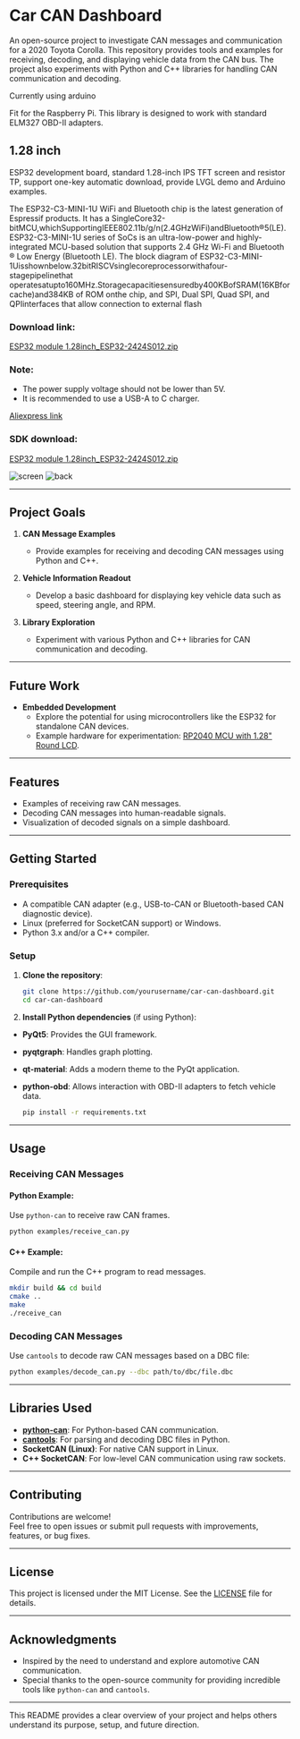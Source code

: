 # Car CAN Dashboard

An open-source project to investigate CAN messages and communication for a 2020 Toyota Corolla. This repository provides tools and examples for receiving, decoding, and displaying vehicle data from the CAN bus. The project also experiments with Python and C++ libraries for handling CAN communication and decoding.

Currently using arduino

Fit for the Raspberry Pi. This library is designed to work with standard ELM327 OBD-II adapters.

## 1.28 inch

ESP32 development board, standard 1.28-inch IPS TFT screen and resistor TP, support one-key automatic download, provide LVGL demo and Arduino examples.

The ESP32-C3-MINI-1U WiFi and Bluetooth chip is the latest generation of Espressif products. It has a
SingleCore32-bitMCU,whichSupportingIEEE802.11b/g/n(2.4GHzWiFi)andBluetooth®5(LE).
ESP32-C3-MINI-1U series of SoCs is an ultra-low-power and highly-integrated MCU-based solution
that supports 2.4 GHz Wi-Fi and Bluetooth ® Low Energy (Bluetooth LE). The block diagram of
ESP32-C3-MINI-1Uisshownbelow.32­bitRISC­Vsingle­coreprocessorwithafour-stagepipelinethat
operatesatupto160MHz.Storagecapacitiesensuredby400KBofSRAM(16KBforcache)and384KB
of ROM onthe chip, and SPI, Dual SPI, Quad SPI, and QPIinterfaces that allow connection to external
flash

### Download link:
[ESP32 module 1.28inch_ESP32-2424S012.zip](http://pan.jczn1688.com/directlink/1/ESP32%20module/1.28inch_ESP32-2424S012.zip)

### Note:
- The power supply voltage should not be lower than 5V.
- It is recommended to use a USB-A to C charger.

[Aliexpress link](https://de.aliexpress.com/item/1005005907739887.html)

### SDK download:
[ESP32 module 1.28inch_ESP32-2424S012.zip](http://pan.jczn1688.com/directlink/1/ESP32%20module/1.28inch_ESP32-2424S012.zip)

![screen](images/1.JPG)
![back](images/2.JPG)


---

## Project Goals

1. **CAN Message Examples**  
   - Provide examples for receiving and decoding CAN messages using Python and C++.

2. **Vehicle Information Readout**  
   - Develop a basic dashboard for displaying key vehicle data such as speed, steering angle, and RPM.

3. **Library Exploration**  
   - Experiment with various Python and C++ libraries for CAN communication and decoding.

---

## Future Work

- **Embedded Development**  
   - Explore the potential for using microcontrollers like the ESP32 for standalone CAN devices.  
   - Example hardware for experimentation: [RP2040 MCU with 1.28" Round LCD](https://core-electronics.com.au/rp2040-mcu-based-128inch-round-lcd-onboard-sensors.html).

---

## Features

- Examples of receiving raw CAN messages.
- Decoding CAN messages into human-readable signals.
- Visualization of decoded signals on a simple dashboard.

---

## Getting Started

### Prerequisites

- A compatible CAN adapter (e.g., USB-to-CAN or Bluetooth-based CAN diagnostic device).
- Linux (preferred for SocketCAN support) or Windows.
- Python 3.x and/or a C++ compiler.

### Setup

1. **Clone the repository**:
   ```bash
   git clone https://github.com/yourusername/car-can-dashboard.git
   cd car-can-dashboard
   ```

2. **Install Python dependencies** (if using Python):  

* **PyQt5**: Provides the GUI framework.
* **pyqtgraph**: Handles graph plotting.
* **qt-material**: Adds a modern theme to the PyQt application.
* **python-obd**: Allows interaction with OBD-II adapters to fetch vehicle data.

   ```bash
   pip install -r requirements.txt
   ```
---

## Usage

### Receiving CAN Messages

#### Python Example:
Use `python-can` to receive raw CAN frames.
```bash
python examples/receive_can.py
```

#### C++ Example:
Compile and run the C++ program to read messages.
```bash
mkdir build && cd build
cmake ..
make
./receive_can
```

### Decoding CAN Messages

Use `cantools` to decode raw CAN messages based on a DBC file:
```bash
python examples/decode_can.py --dbc path/to/dbc/file.dbc
```

---

## Libraries Used

- **[python-can](https://python-can.readthedocs.io/)**: For Python-based CAN communication.
- **[cantools](https://github.com/eerimoq/cantools)**: For parsing and decoding DBC files in Python.
- **SocketCAN (Linux)**: For native CAN support in Linux.
- **C++ SocketCAN**: For low-level CAN communication using raw sockets.

---

## Contributing

Contributions are welcome!  
Feel free to open issues or submit pull requests with improvements, features, or bug fixes.

---

## License

This project is licensed under the MIT License. See the [LICENSE](LICENSE) file for details.

---

## Acknowledgments

- Inspired by the need to understand and explore automotive CAN communication.  
- Special thanks to the open-source community for providing incredible tools like `python-can` and `cantools`.

---

This README provides a clear overview of your project and helps others understand its purpose, setup, and future direction.